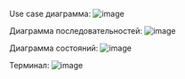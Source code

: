 Use case диаграмма:
![image](https://github.com/OksanaBlinova/lab_10_mispis/assets/113023682/21fd48c1-9e88-4877-be57-25c285ed5818)

Диаграмма последовательностей:
![image](https://github.com/OksanaBlinova/lab_10_mispis/assets/113023682/c714e648-243e-4cd1-b8d0-91b6dd014d38)

Диаграмма состояний:
![image](https://github.com/OksanaBlinova/lab_10_mispis/assets/113023682/ebd21c3c-0eba-4e51-838f-fee40fd077e1)

Терминал:
![image](https://github.com/OksanaBlinova/lab_10_mispis/assets/113023682/096a15ab-0707-4091-b416-e7d08d9efc10)
